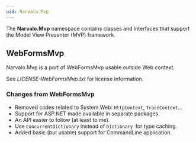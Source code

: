```yaml
---
uid: Narvalo.Mvp
---
```


The **Narvalo.Mvp** namespace contains classes and interfaces that support
the Model View Presenter (MVP) framework.

## WebFormsMvp ##

Narvalo.Mvp is a port of WebFormsMvp usable outside Web context.

See _LICENSE-WebFormsMvp.txt_ for license information.

### Changes from WebFormsMvp

- Removed codes related to System.Web: `HttpContext`, `TraceContext`...
- Support for ASP.NET made available in separate packages.
- An API easier to follow (at least to me).
- Use `ConcurrentDictionary` instead of `Dictionary `for type caching.
- Added basic (but usable) support for CommandLine application.
